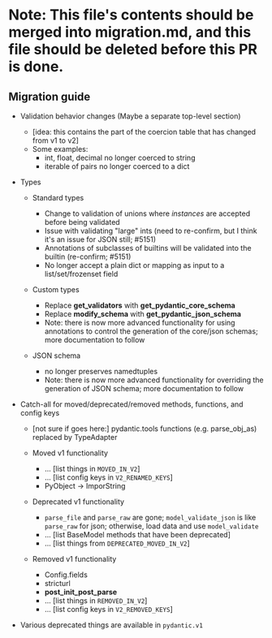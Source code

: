 # Note: This file's contents should be merged into migration.md, and this file should be deleted before this PR is done.

Migration guide
---------------

* Validation behavior changes (Maybe a separate top-level section)
	* [idea: this contains the part of the coercion table that has changed from v1 to v2]
	* Some examples:
		* int, float, decimal no longer coerced to string
		* iterable of pairs no longer coerced to a dict

* Types
	* Standard types
        * Change to validation of unions where _instances_ are accepted before being validated
		* Issue with validating "large" ints (need to re-confirm, but I think it's an issue for JSON still; #5151)
		* Annotations of subclasses of builtins will be validated into the builtin (re-confirm; #5151)
		* No longer accept a plain dict or mapping as input to a list/set/frozenset field

	* Custom types
		* Replace __get_validators__ with __get_pydantic_core_schema__
		* Replace __modify_schema__ with __get_pydantic_json_schema__
		* Note: there is now more advanced functionality for using annotations to control the generation of the core/json schemas; more documentation to follow

	* JSON schema
		* no longer preserves namedtuples
		* Note: there is now more advanced functionality for overriding the generation of JSON schema; more documentation to follow


* Catch-all for moved/deprecated/removed methods, functions, and config keys
	* [not sure if goes here:] pydantic.tools functions (e.g. parse_obj_as) replaced by TypeAdapter

	* Moved v1 functionality
		* ... [list things in `MOVED_IN_V2`]
		* ... [list config keys in `V2_RENAMED_KEYS`]
		* PyObject -> ImporString

	* Deprecated v1 functionality
		* `parse_file` and `parse_raw` are gone; `model_validate_json` is like `parse_raw` for json; otherwise, load data and use `model_validate`
		* ... [list BaseModel methods that have been deprecated]
		* ... [list things from `DEPRECATED_MOVED_IN_V2`]

	* Removed v1 functionality
		* Config.fields
		* stricturl
		* __post_init_post_parse__
		* ... [list things in `REMOVED_IN_V2`]
		* ... [list config keys in `V2_REMOVED_KEYS`]

* Various deprecated things are available in `pydantic.v1`
